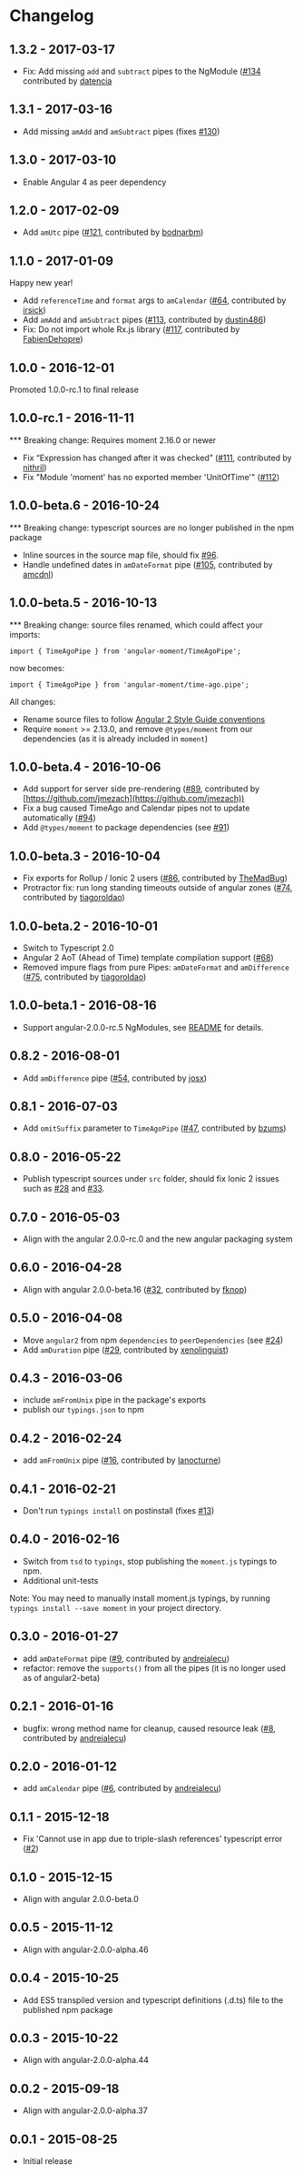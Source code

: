 # Changelog

## 1.3.2 - 2017-03-17
- Fix: Add missing `add` and `subtract` pipes to the NgModule ([#134](https://github.com/urish/angular2-moment/pull/134) contributed by [datencia]((https://github.com/datencia))

## 1.3.1 - 2017-03-16
- Add missing `amAdd` and `amSubtract` pipes (fixes [#130](https://github.com/urish/angular2-moment/issues/130))

## 1.3.0 - 2017-03-10
- Enable Angular 4 as peer dependency

## 1.2.0 - 2017-02-09
- Add `amUtc` pipe ([#121](https://github.com/urish/angular2-moment/pull/121), contributed by [bodnarbm](https://github.com/bodnarbm))

## 1.1.0 - 2017-01-09
Happy new year!

- Add `referenceTime` and `format` args to `amCalendar` ([#64](https://github.com/urish/angular2-moment/pull/64), contributed by [irsick](https://github.com/irsick))
- Add `amAdd` and `amSubtract` pipes ([#113](https://github.com/urish/angular2-moment/pull/113), contributed by [dustin486](https://github.com/dustin486))
- Fix: Do not import whole Rx.js library ([#117](https://github.com/urish/angular2-moment/pull/117), contributed by [FabienDehopre](https://github.com/FabienDehopre))

## 1.0.0 - 2016-12-01
Promoted 1.0.0-rc.1 to final release

## 1.0.0-rc.1 - 2016-11-11
*** Breaking change: Requires moment 2.16.0 or newer

- Fix “Expression has changed after it was checked” ([#111](https://github.com/urish/angular2-moment/pull/111), contributed by [nithril](https://github.com/nithril))
- Fix "Module 'moment' has no exported member 'UnitOfTime'" ([#112](https://github.com/urish/angular2-moment/issues/112))

## 1.0.0-beta.6 - 2016-10-24
*** Breaking change: typescript sources are no longer published in the npm package

- Inline sources in the source map file, should fix [#96](https://github.com/urish/angular2-moment/issues/96).
- Handle undefined dates in `amDateFormat` pipe ([#105](https://github.com/urish/angular2-moment/pull/105/files), contributed by [amcdnl](https://github.com/amcdnl))

## 1.0.0-beta.5 - 2016-10-13

*** Breaking change: source files renamed, which could affect your imports:

    import { TimeAgoPipe } from 'angular-moment/TimeAgoPipe';

now becomes:

    import { TimeAgoPipe } from 'angular-moment/time-ago.pipe';

All changes:

- Rename source files to follow [Angular 2 Style Guide conventions](https://angular.io/styleguide#!#02-02)
- Require `moment` >= 2.13.0, and remove `@types/moment` from our dependencies (as it is already included in `moment`)

## 1.0.0-beta.4 - 2016-10-06
- Add support for server side pre-rendering ([#89](https://github.com/urish/angular2-moment/pull/89), contributed by [https://github.com/jmezach](https://github.com/jmezach))
- Fix a bug caused TimeAgo and Calendar pipes not to update automatically ([#94](https://github.com/urish/angular2-moment/pull/94))
- Add `@types/moment` to package dependencies (see [#91](https://github.com/urish/angular2-moment/issues/91))

## 1.0.0-beta.3 - 2016-10-04
- Fix exports for Rollup / Ionic 2 users ([#86](https://github.com/urish/angular2-moment/pull/86), contributed by [TheMadBug](https://github.com/TheMadBug))
- Protractor fix: run long standing timeouts outside of angular zones ([#74](https://github.com/urish/angular2-moment/pull/74), contributed by [tiagoroldao](https://github.com/tiagoroldao))

## 1.0.0-beta.2 - 2016-10-01
- Switch to Typescript 2.0
- Angular 2 AoT (Ahead of Time) template compilation support ([#68](https://github.com/urish/angular2-moment/issues/68))
- Removed impure flags from pure Pipes: `amDateFormat` and `amDifference` ([#75](https://github.com/urish/angular2-moment/pull/75), contributed by [tiagoroldao](https://github.com/tiagoroldao))

## 1.0.0-beta.1 - 2016-08-16
- Support angular-2.0.0-rc.5 NgModules, see [README](README.md) for details. 

## 0.8.2 - 2016-08-01
- Add `amDifference` pipe ([#54](https://github.com/urish/angular2-moment/pull/54), contributed by [josx](https://github.com/josx))

## 0.8.1 - 2016-07-03
- Add `omitSuffix` parameter to `TimeAgoPipe` ([#47](https://github.com/urish/angular2-moment/pull/47), contributed by [bzums](https://github.com/bzums))

## 0.8.0 - 2016-05-22
- Publish typescript sources under `src` folder, should fix Ionic 2 issues such as [#28](https://github.com/urish/angular2-moment/issues/28) and [#33](https://github.com/urish/angular2-moment/issues/33).

## 0.7.0 - 2016-05-03
- Align with the angular 2.0.0-rc.0 and the new angular packaging system 

## 0.6.0 - 2016-04-28
- Align with angular 2.0.0-beta.16 ([#32](https://github.com/urish/angular2-moment/pull/32), contributed by [fknop](https://github.com/fknop))

## 0.5.0 - 2016-04-08
- Move `angular2` from npm `dependencies` to `peerDependencies` (see [#24](https://github.com/urish/angular2-moment/pull/24))
- Add `amDuration` pipe ([#29](https://github.com/urish/angular2-moment/pull/29), contributed by [xenolinguist](https://github.com/xenolinguist))

## 0.4.3 - 2016-03-06
- include `amFromUnix` pipe in the package's exports
- publish our `typings.json` to npm 

## 0.4.2 - 2016-02-24
- add `amFromUnix` pipe ([#16](https://github.com/urish/angular2-moment/pull/16), contributed by [lanocturne](https://github.com/lanocturne))

## 0.4.1 - 2016-02-21
- Don't run `typings install` on postinstall (fixes [#13](https://github.com/urish/angular2-moment/issues/13))

## 0.4.0 - 2016-02-16
- Switch from `tsd` to `typings`, stop publishing the `moment.js` typings to npm. 
- Additional unit-tests

Note: You may need to manually install moment.js typings, by running `typings install --save moment` in your project directory.

## 0.3.0 - 2016-01-27
- add `amDateFormat` pipe ([#9](https://github.com/urish/angular2-moment/pull/9), contributed by [andreialecu](https://github.com/andreialecu))
- refactor: remove the `supports()` from all the pipes (it is no longer used as of angular2-beta)

## 0.2.1 - 2016-01-16
- bugfix: wrong method name for cleanup, caused resource leak ([#8](https://github.com/urish/angular2-moment/pull/8), contributed by [andreialecu](https://github.com/andreialecu))

## 0.2.0 - 2016-01-12
- add `amCalendar` pipe ([#6](https://github.com/urish/angular2-moment/pull/6), contributed by [andreialecu](https://github.com/andreialecu))

## 0.1.1 - 2015-12-18
- Fix 'Cannot use in app due to triple-slash references' typescript error ([#2](https://github.com/urish/angular2-moment/issues/2))

## 0.1.0 - 2015-12-15
- Align with angular 2.0.0-beta.0

## 0.0.5 - 2015-11-12
- Align with angular-2.0.0-alpha.46

## 0.0.4 - 2015-10-25
- Add ES5 transpiled version and typescript definitions (.d.ts) file to the published npm package

## 0.0.3 - 2015-10-22
- Align with angular-2.0.0-alpha.44

## 0.0.2 - 2015-09-18
- Align with angular-2.0.0-alpha.37

## 0.0.1 - 2015-08-25

- Initial release
